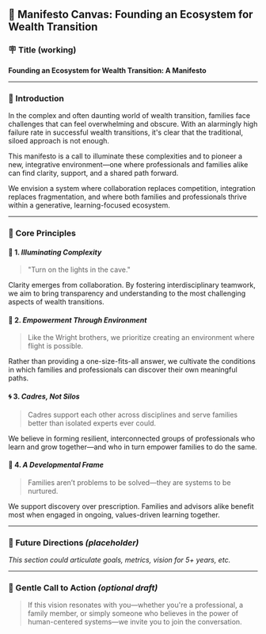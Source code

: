 ## 🧭 Manifesto Canvas: Founding an Ecosystem for Wealth Transition

### 🪧 Title (working)

**Founding an Ecosystem for Wealth Transition: A Manifesto**

------

### 🎯 Introduction

In the complex and often daunting world of wealth transition, families face challenges that can feel overwhelming and obscure. With an alarmingly high failure rate in successful wealth transitions, it's clear that the traditional, siloed approach is not enough.

This manifesto is a call to illuminate these complexities and to pioneer a new, integrative environment—one where professionals and families alike can find clarity, support, and a shared path forward.

We envision a system where collaboration replaces competition, integration replaces fragmentation, and where both families and professionals thrive within a generative, learning-focused ecosystem.

------

### 🌱 Core Principles

#### 🔦 1. *Illuminating Complexity*

> "Turn on the lights in the cave."

Clarity emerges from collaboration. By fostering interdisciplinary teamwork, we aim to bring transparency and understanding to the most challenging aspects of wealth transitions.

#### 🧰 2. *Empowerment Through Environment*

> Like the Wright brothers, we prioritize creating an environment where flight is possible.

Rather than providing a one-size-fits-all answer, we cultivate the conditions in which families and professionals can discover their own meaningful paths.

#### 🌀 3. *Cadres, Not Silos*

> Cadres support each other across disciplines and serve families better than isolated experts ever could.

We believe in forming resilient, interconnected groups of professionals who learn and grow together—and who in turn empower families to do the same.

#### 🌿 4. *A Developmental Frame*

> Families aren’t problems to be solved—they are systems to be nurtured.

We support discovery over prescription. Families and advisors alike benefit most when engaged in ongoing, values-driven learning together.

------

### 🔭 Future Directions *(placeholder)*

*This section could articulate goals, metrics, vision for 5+ years, etc.*

------

### 🤝 Gentle Call to Action *(optional draft)*

> If this vision resonates with you—whether you're a professional, a family member, or simply someone who believes in the power of human-centered systems—we invite you to join the conversation.